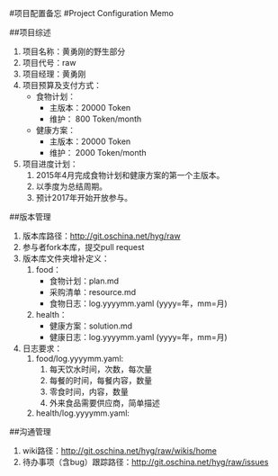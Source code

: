 #项目配置备忘
#Project Configuration Memo

##项目综述
1. 项目名称：黄勇刚的野生部分
1. 项目代号：raw
1. 项目经理：黄勇刚
1. 项目预算及支付方式：
	* 食物计划：
		* 主版本：20000 Token
		* 维护：    800 Token/month
	* 健康方案：
		* 主版本：20000 Token
		* 维护：   2000 Token/month
1. 项目进度计划：
	1. 2015年4月完成食物计划和健康方案的第一个主版本。
	1. 以季度为总结周期。 
	1. 预计2017年开始开放参与。

##版本管理
1. 版本库路径：http://git.oschina.net/hyg/raw
1. 参与者fork本库，提交pull request
1. 版本库文件夹增补定义：
	1. food：
		* 食物计划：plan.md
		* 采购清单：resource.md
		* 食物日志：log.yyyymm.yaml		(yyyy=年，mm=月)
	1. health：
		* 健康方案：solution.md
		* 健康日志：log.yyyymm.yaml		(yyyy=年，mm=月)
1. 日志要求：
	1. food/log.yyyymm.yaml:
		1. 每天饮水时间，次数，每次量
		2. 每餐的时间，每餐内容，数量
		3. 零食时间，内容，数量
		4. 外来食品需要供应商，简单描述
	2. health/log.yyyymm.yaml:

##沟通管理
1. wiki路径：http://git.oschina.net/hyg/raw/wikis/home  
1. 待办事项（含bug）跟踪路径：http://git.oschina.net/hyg/raw/issues  